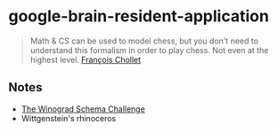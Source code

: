 # google-brain-resident-application

> Math & CS can be used to model chess, but you don't need to understand this formalism in order to play chess. Not even at the highest level.
[François Chollet](https://twitter.com/fchollet/status/775055632009351168)

## Notes

- [The Winograd Schema Challenge](http://www.cs.nyu.edu/faculty/davise/papers/WinogradSchemas/WS.html)
- Wittgenstein's rhinoceros